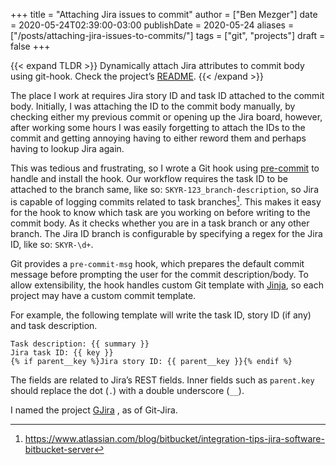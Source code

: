 +++
title = "Attaching Jira issues to commit"
author = ["Ben Mezger"]
date = 2020-05-24T02:39:00-03:00
publishDate = 2020-05-24
aliases = ["/posts/attaching-jira-issues-to-commits/"]
tags = ["git", "projects"]
draft = false
+++

{{< expand TLDR >}}
Dynamically attach Jira attributes to commit body using git-hook.
Check the project&rsquo;s [README](https://github.com/benmezger/gjira/).
{{< /expand >}}

The place I work at requires Jira story ID and task ID attached to the commit
body. Initially, I was attaching the ID to the commit body manually, by checking
either my previous commit or opening up the Jira board, however, after working
some hours I was easily forgetting to attach the IDs to the commit and getting
annoying having to either reword them and perhaps having to lookup Jira again.

This was tedious and frustrating, so I wrote a Git hook using [pre-commit](https://pre-commit.com) to
handle and install the hook. Our workflow requires the task ID to be attached to
the branch same, like so: `SKYR-123_branch-description`, so Jira is capable of
logging commits related to task branches[^fn:1].
This makes it easy for the hook to know which task are you working on before
writing to the commit body. As it checks whether you are in a task branch or any
other branch. The Jira ID branch is configurable by specifying a regex for the
Jira ID, like so: `SKYR-\d+`.

Git provides a `pre-commit-msg` hook, which prepares the default commit message
before prompting the user for the commit description/body. To allow
extensibility, the hook handles custom Git template with [Jinja](https://jinja.palletsprojects.com/en/2.11.x/templates/), so each project
may have a custom commit template.

For example, the following template will write the task ID, story ID (if any)
and task description.

```text
Task description: {{ summary }}
Jira task ID: {{ key }}
{% if parent__key %}Jira story ID: {{ parent__key }}{% endif %}
```

The fields are related to Jira&rsquo;s REST fields. Inner fields such as `parent.key`
should replace the dot (`.`) with a double underscore (`__`).

I named the project [GJira](https://github.com/benmezger/gjira/) , as of Git-Jira.

[^fn:1]: <https://www.atlassian.com/blog/bitbucket/integration-tips-jira-software-bitbucket-server>
